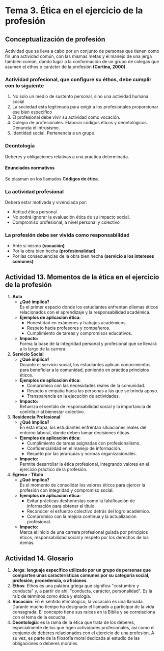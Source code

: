 # Tema 3. Ética en el ejercicio de la profesión
## Conceptualización de profesión
Actividad que se lleva a cabo por un conjunto de personas que tienen como fin una actividad común, con las mismas metas y el manejo de una jerga también común, dando lugar a la conformación de un grupo de colegas que asumen el ethos o carácter de la profesión **(Cortina, 2000)**
### Actividad profesional, que configure su éthos, debe cumplir con lo siguiente
1. No solo un medio de sustento personal, sino una actividad humana social
2. La sociedad esta legitimada para exigir a los profesionales proporcionar ese bien especifico
3. El profesional debe vivir su actividad como vocación.
4. Colegio de profesionales. Elaborar códigos éticos y deontológicos. Denuncia el intrusismo.
5. Identidad social. Pertenencia a un grupo.
### Deontología
Deberes y obligaciones relativas a una práctica determinada.
#### Enunciados normativos
Se plasman en los llamados **Códigos de ética**.
### La actividad profesional
Deberá estar motivada y vivenciada por:
- Actitud ética personal
- No podrá ignorar la evaluación ética de su impacto social.
- Compromiso profesional, a nivel personal y colectivo
### La profesión debe ser vivida como responsabilidad
- Ante si mismo **(vocación)**
- Por la obra bien hecha **(profesionalidad)**
- Por las consecuencias de la obra bien hecha **(servicio a los intereses comunes)**
## Actividad 13. Momentos de la ética en el ejercicio de la profesión
1. **Aula**
	- **¿Qué implica?**  
    Es el primer espacio donde los estudiantes enfrentan dilemas éticos relacionados con el aprendizaje y la responsabilidad académica.
	- **Ejemplos de aplicación ética:**
	    - Honestidad en exámenes y trabajos académicos.
	    - Respeto hacia profesores y compañeros.
	    - Cumplimiento de tareas y compromisos educativos.
	- **Impacto:**  
	    Forma la base de la integridad personal y profesional que se llevará a lo largo de la carrera.
2. **Servicio Social**
	- **¿Qué implica?**  
    Durante el servicio social, los estudiantes aplican conocimientos para beneficiar a la comunidad, poniendo en práctica principios éticos.
	- **Ejemplos de aplicación ética:**
	    - Compromiso con las necesidades reales de la comunidad.
	    - Respeto y empatía hacia las personas a las que se brinda apoyo.
	    - Transparencia en la ejecución de actividades.
	- **Impacto:**  
	    Refuerza el sentido de responsabilidad social y la importancia de contribuir al bienestar colectivo.
3. **Residencia Profesional**
	- **¿Qué implica?**  
	    En esta etapa, los estudiantes enfrentan situaciones reales del entorno laboral, donde deben tomar decisiones éticas.
	- **Ejemplos de aplicación ética:**
	    - Cumplimiento de tareas asignadas con profesionalismo.
	    - Confidencialidad en el manejo de información.
	    - Respeto por las jerarquías y normas organizacionales.
	- **Impacto:**  
	    Permite desarrollar la ética profesional, integrando valores en el ejercicio práctico de la profesión.
4. **Egreso - Título**
	- **¿Qué implica?**  
	    Es el momento de consolidar los valores éticos para ejercer la profesión con integridad y compromiso social.
	- **Ejemplos de aplicación ética:**
	    - Evitar prácticas deshonestas como la falsificación de información para obtener el título.
	    - Reconocer el esfuerzo colectivo detrás del logro académico.
	    - Compromiso con la mejora continua y la actualización profesional.
	- **Impacto:**  
	    Marca el inicio de una carrera profesional guiada por principios éticos, responsabilidad social y respeto por los derechos de los demás.
## Actividad 14. Glosario
1. **Jerga**: **lenguaje específico utilizado por un grupo de personas que comparten unas características comunes por su categoría social, profesión, procedencia, o aficiones**.
2. **Éthos**: Ethos es una palabra griega que significa "costumbre y conducta" y, a partir de ahí, "conducta, carácter, personalidad". Es la raíz de términos como ética y etología.
3. **Vocación**: En el sentido etimológico, la vocación es una llamada.​​ Durante mucho tiempo ha designado el llamado a participar de la vida consagrada. El concepto tiene sus raíces en la Biblia y se correlaciona con el tema de la escucha. 
4. **Deontología**: es la rama de la ética que trata de los deberes, especialmente de los que rigen actividades profesionales, así como el conjunto de deberes relacionados con el ejercicio de una profesión. A su vez, es parte de la filosofía moral dedicada al estudio de las obligaciones o deberes morales.